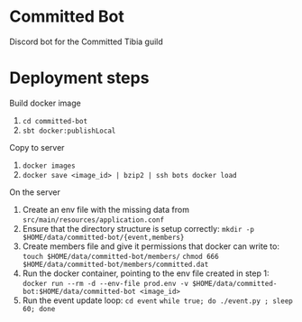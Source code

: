 # Committed Bot

Discord bot for the Committed Tibia guild

# Deployment steps

Build docker image  
1. `cd committed-bot`
1. `sbt docker:publishLocal`

Copy to server  
1. `docker images`
1. `docker save <image_id> | bzip2 | ssh bots docker load`

On the server
1. Create an env file with the missing data from `src/main/resources/application.conf`
1. Ensure that the directory structure is setup correctly: `mkdir -p $HOME/data/committed-bot/{event,members}`
1. Create members file and give it permissions that docker can write to: `touch $HOME/data/committed-bot/members/` `chmod 666 $HOME/data/committed-bot/members/committed.dat`
1. Run the docker container, pointing to the env file created in step 1: `docker run --rm -d --env-file prod.env -v $HOME/data/committed-bot:$HOME/data/committed-bot <image_id>`
1. Run the event update loop: `cd event` `while true; do ./event.py ; sleep 60; done`
